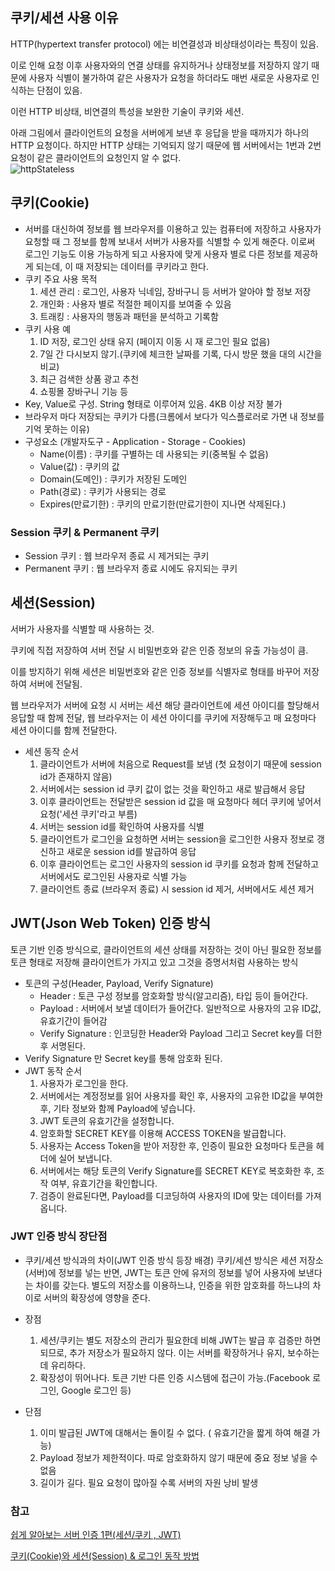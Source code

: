 ## 쿠키/세션 사용 이유

  HTTP(hypertext transfer protocol) 에는 비연결성과 비상태성이라는 특징이 있음.  

  이로 인해 요청 이후 사용자와의 연결 상태를 유지하거나 상태정보를 저장하지 않기 때문에 사용자 식별이 불가하여 같은 사용자가 요청을 하더라도 매번 새로운 사용자로 인식하는 단점이 있음.

  이런 HTTP 비상태, 비연결의 특성을 보완한 기술이 쿠키와 세션.

  아래 그림에서 클라이언트의 요청을 서버에게 보낸 후 응답을 받을 때까지가 하나의 HTTP 요청이다. 하지만 HTTP 상태는 기억되지 않기 때문에 웹 서버에서는 1번과 2번 요청이 같은 클라이언트의 요청인지 알 수 없다.  
  ![httpStateless](images/httpStateless.png)


## 쿠키(Cookie)

- 서버를 대신하여 정보를 웹 브라우저를 이용하고 있는 컴퓨터에 저장하고 사용자가 요청할 때 그 정보를 함께 보내서 서버가 사용자를 식별할 수 있게 해준다. 이로써 로그인 기능도 이용 가능하게 되고 사용자에 맞게 사용자 별로 다른 정보를 제공하게 되는데, 이 때 저장되는 데이터를 쿠키라고 한다.
- 쿠키 주요 사용 목적
    1. 세션 관리 : 로그인, 사용자 닉네임, 장바구니 등 서버가 알아야 할 정보 저장
    2. 개인화 : 사용자 별로 적절한 페이지를 보여줄 수 있음
    3. 트래킹 : 사용자의 행동과 패턴을 분석하고 기록함
- 쿠키 사용 예
    1. ID 저장, 로그인 상태 유지 (페이지 이동 시 재 로그인 필요 없음)
    2. 7일 간 다시보지 않기.(쿠키에 체크한 날짜를 기록, 다시 방문 했을 대의 시간을 비교)
    3. 최근 검색한 상품 광고 추천
    4. 쇼핑몰 장바구니 기능 등
- Key, Value로 구성. String 형태로 이루어져 있음. 4KB 이상 저장 불가
- 브라우저 마다 저장되는 쿠키가 다름(크롬에서 보다가 익스플로러로 가면 내 정보를 기억 못하는 이유)
- 구성요소 (개발자도구 - Application - Storage - Cookies)
    - Name(이름) : 쿠키를 구별하는 데 사용되는 키(중복될 수 없음)
    - Value(값) : 쿠키의 값
    - Domain(도메인) : 쿠키가 저장된 도메인
    - Path(경로) : 쿠키가 사용되는 경로
    - Expires(만료기한) : 쿠키의 만료기한(만료기한이 지나면 삭제된다.)

### Session 쿠키 & Permanent 쿠키

- Session 쿠키 : 웹 브라우저 종료 시 제거되는 쿠키
- Permanent 쿠키 : 웹 브라우저 종료 시에도 유지되는 쿠키


## 세션(Session)

서버가 사용자를 식별할 때 사용하는 것. 

쿠키에 직접 저장하여 서버 전달 시 비밀번호와 같은 인증 정보의 유출 가능성이 큼.

이를 방지하기 위해 세션은 비밀번호와 같은 인증 정보를 식별자로 형태를 바꾸어 저장하여 서버에 전달됨.

웹 브라우저가 서버에 요청 시 서버는 세션 해당 클라이언트에 세션 아이디를 할당해서 응답할 때 함께 전달, 웹 브라우저는 이 세션 아이디를 쿠키에 저장해두고 매 요청마다 세션 아이디를 함께 전달한다. 

- 세션 동작 순서
    1. 클라이언트가 서버에 처음으로 Request를 보냄 (첫 요청이기 때문에 session id가 존재하지 않음)
    2. 서버에서는 session id 쿠키 값이 없는 것을 확인하고 새로 발급해서 응답
    3. 이후 클라이언트는 전달받은 session id 값을 매 요청마다 헤더 쿠키에 넣어서 요청('세션 쿠키'라고 부름)
    4. 서버는 session id를 확인하여 사용자를 식별
    5. 클라이언트가 로그인을 요청하면 서버는 session을 로그인한 사용자 정보로 갱신하고 새로운 session id를 발급하여 응답
    6. 이후 클라이언트는 로그인 사용자의 session id 쿠키를 요청과 함께 전달하고 서버에서도 로그인된 사용자로 식별 가능
    7. 클라이언트 종료 (브라우저 종료) 시 session id 제거, 서버에서도 세션 제거


## JWT(Json Web Token) 인증 방식

 토큰 기반 인증 방식으로, 클라이언트의 세션 상태를 저장하는 것이 아닌 필요한 정보를 토큰 형태로 저장해 클라이언트가 가지고 있고 그것을 증명서처럼 사용하는 방식

- 토큰의 구성(Header, Payload, Verify Signature)
    - Header : 토큰 구성 정보를 암호화할 방식(알고리즘), 타입 등이 들어간다.
    - Payload : 서버에서 보낼 데이터가 들어간다. 일반적으로 사용자의 고유 ID값, 유효기간이 들어감
    - Verify Signature : 인코딩한 Header와 Payload 그리고 Secret key를 더한 후 서명된다.
- Verify Signature 만 Secret key를 통해 암호화 된다.
- JWT 동작 순서
    1. 사용자가 로그인을 한다.
    2. 서버에서는 계정정보를 읽어 사용자를 확인 후, 사용자의 고유한 ID값을 부여한 후, 기타 정보와 함께 Payload에 넣습니다.
    3. JWT 토큰의 유효기간을 설정합니다.
    4. 암호화할 SECRET KEY를 이용해 ACCESS TOKEN을 발급합니다.
    5. 사용자는 Access Token을 받아 저장한 후, 인증이 필요한 요청마다 토큰을 헤더에 실어 보냅니다.
    6. 서버에서는 해당 토큰의 Verify Signature를 SECRET KEY로 복호화한 후, 조작 여부, 유효기간을 확인합니다.
    7. 검증이 완료된다면, Payload를 디코딩하여 사용자의 ID에 맞는 데이터를 가져옵니다.

### JWT 인증 방식 장단점

- 쿠키/세션 방식과의 차이(JWT 인증 방식 등장 배경)
     쿠키/세션 방식은 세션 저장소(서버)에 정보를 넣는 반면, JWT는 토큰 안에 유저의 정보를 넣어 사용자에 보낸다는 차이를 갖는다. 별도의 저장소를 이용하느냐, 인증을 위한 암호화를 하느냐의 차이로 서버의 확장성에 영향을 준다.

- 장점
    1. 세션/쿠키는 별도 저장소의 관리가 필요한데 비해 JWT는 발급 후 검증만 하면되므로, 추가 저장소가 필요하지 않다. 이는 서버를 확장하거나 유지, 보수하는데 유리하다.
    2. 확장성이 뛰어나다. 토큰 기반 다른 인증 시스템에 접근이 가능.(Facebook 로그인, Google 로그인 등)
- 단점
    1. 이미 발급된 JWT에 대해서는 돌이킬 수 없다. ( 유효기간을 짧게 하여 해결 가능)
    2. Payload 정보가 제한적이다. 따로 암호화하지 않기 때문에 중요 정보 넣을 수 없음
    3. 길이가 길다. 필요 요청이 많아질 수록 서버의 자원 낭비 발생

### 참고

[쉽게 알아보는 서버 인증 1편(세션/쿠키 , JWT)](https://tansfil.tistory.com/58)

[쿠키(Cookie)와 세션(Session) & 로그인 동작 방법](https://cjh5414.github.io/cookie-and-session/)

